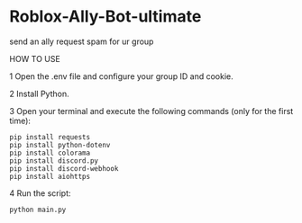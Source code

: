 # Roblox-Ally-Bot-ultimate
send an ally request spam for ur group

HOW TO USE

1 Open the .env file and configure your group ID and cookie.

2 Install Python.

3 Open your terminal and execute the following commands (only for the first time):

	pip install requests
	pip install python-dotenv
	pip install colorama
	pip install discord.py
	pip install discord-webhook
	pip install aiohttps

4 Run the script:

	python main.py


